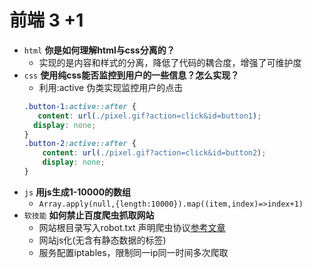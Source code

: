 # 前端 3 +1
- `html` **你是如何理解html与css分离的？**
    - 实现的是内容和样式的分离，降低了代码的耦合度，增强了可维护度
- `css` **使用纯css能否监控到用户的一些信息？怎么实现？**
    - 利用:active 伪类实现监控用户的点击
    ```css
    .button-1:active::after {
       content: url(./pixel.gif?action=click&id=button1);
      display: none;
    }
    .button-2:active::after {
        content: url(./pixel.gif?action=click&id=button2);
        display: none;
    }
    ```
- `js` **用js生成1-10000的数组**
    - `Array.apply(null,{length:10000}).map((item,index)=>index+1)`
- `软技能` **如何禁止百度爬虫抓取网站**
    - 网站根目录写入robot.txt 声明爬虫协议[参考文章](https://blog.csdn.net/luckykapok918/article/details/71191928)
    - 网站js化(无含有静态数据的标签)
    - 服务配置iptables，限制同一ip同一时间多次爬取